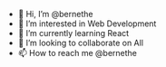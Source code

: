 - 👋 Hi, I’m @bernethe
- 👀 I’m interested in Web Development
- 🌱 I’m currently learning React
- 💞️ I’m looking to collaborate on All
- 📫 How to reach me @bernethe

<!---
bernethe/bernethe is a ✨ special ✨ repository because its `README.md` (this file) appears on your GitHub profile.
You can click the Preview link to take a look at your changes.
--->
